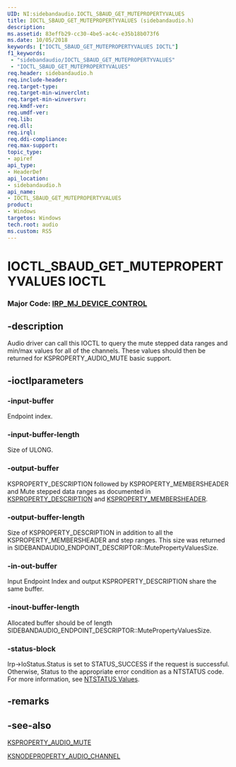 ```yaml
---
UID: NI:sidebandaudio.IOCTL_SBAUD_GET_MUTEPROPERTYVALUES
title: IOCTL_SBAUD_GET_MUTEPROPERTYVALUES (sidebandaudio.h)
description: 
ms.assetid: 83effb29-cc30-4be5-ac4c-e35b18b073f6
ms.date: 10/05/2018
keywords: ["IOCTL_SBAUD_GET_MUTEPROPERTYVALUES IOCTL"]
f1_keywords:
 - "sidebandaudio/IOCTL_SBAUD_GET_MUTEPROPERTYVALUES"
 - "IOCTL_SBAUD_GET_MUTEPROPERTYVALUES"
req.header: sidebandaudio.h
req.include-header:
req.target-type:
req.target-min-winverclnt:
req.target-min-winversvr:
req.kmdf-ver:
req.umdf-ver:
req.lib:
req.dll:
req.irql: 
req.ddi-compliance:
req.max-support:
topic_type: 
- apiref
api_type: 
- HeaderDef
api_location: 
- sidebandaudio.h
api_name: 
- IOCTL_SBAUD_GET_MUTEPROPERTYVALUES
product:
- Windows
targetos: Windows
tech.root: audio
ms.custom: RS5
---
```


# IOCTL_SBAUD_GET_MUTEPROPERTYVALUES IOCTL

### Major Code:  [IRP_MJ_DEVICE_CONTROL](https://docs.microsoft.com/windows-hardware/drivers/kernel/irp-mj-device-control)

## -description

Audio driver can call this IOCTL to query the mute stepped data ranges and min/max values for all of the channels. These values should then be returned for KSPROPERTY_AUDIO_MUTE basic support.

## -ioctlparameters

### -input-buffer

Endpoint index.

### -input-buffer-length 

Size of ULONG.

### -output-buffer

KSPROPERTY_DESCRIPTION followed by KSPROPERTY_MEMBERSHEADER and Mute stepped data ranges as documented in [KSPROPERTY_DESCRIPTION](https://docs.microsoft.com/windows-hardware/drivers/ddi/ks/ns-ks-ksproperty_description) and [KSPROPERTY_MEMBERSHEADER](https://docs.microsoft.com/windows-hardware/drivers/ddi/ks/ns-ks-ksproperty_membersheader).

### -output-buffer-length 

Size of KSPROPERTY_DESCRIPTION in addition to all the KSPROPERTY_MEMBERSHEADER and step ranges. This size was returned in SIDEBANDAUDIO_ENDPOINT_DESCRIPTOR::MutePropertyValuesSize.

### -in-out-buffer

Input Endpoint Index and output KSPROPERTY_DESCRIPTION share the same buffer.

### -inout-buffer-length 

Allocated buffer should be of length SIDEBANDAUDIO_ENDPOINT_DESCRIPTOR::MutePropertyValuesSize.

### -status-block

Irp->IoStatus.Status is set to STATUS_SUCCESS if the request is successful.
Otherwise, Status to the appropriate error condition as a NTSTATUS code. 
For more information, see [NTSTATUS Values](https://docs.microsoft.com/windows-hardware/drivers/kernel/ntstatus-values).

## -remarks

## -see-also
[KSPROPERTY_AUDIO_MUTE](https://docs.microsoft.com/windows-hardware/drivers/audio/ksproperty-audio-mute)

[KSNODEPROPERTY_AUDIO_CHANNEL](https://docs.microsoft.com/windows-hardware/drivers/ddi/ksmedia/ns-ksmedia-ksnodeproperty_audio_channel)
